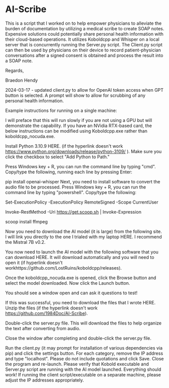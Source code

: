 # AI-Scribe
This is a script that I worked on to help empower physicians to alleviate the burden of documentation by utilizing a medical scribe to create SOAP notes.  Expensive solutions could potentially share personal health information with their cloud-based operations.  It utilizes Koboldcpp and Whisper on a local server that is concurrently running the Server.py script.  The Client.py script can then be used by physicians on their device to record patient-physician conversations after a signed consent is obtained and process the result into a SOAP note.

Regards,

Braedon Hendy

2024-03-17 - updated client.py to allow for OpenAI token access when GPT button is selected.  A prompt will show to allow for scrubbing of any personal health information.  

Example instructions for running on a single machine:

I will preface that this will run slowly if you are not using a GPU but will demonstrate the capability.  If you have an NVidia RTX-based card, the below instructions can be modified using Koboldcpp.exe rather than koboldcpp_nocuda.exe.

Install Python 3.10.9 HERE.  (if the hyperlink doesn't work https://www.python.org/downloads/release/python-3109/ ).  Make sure you click the checkbox to select "Add Python to Path."

Press Windows key + R, you can run the command line by typing "cmd".  Copy/type the following, running each line by pressing Enter:  

pip install openai-whisper
Next, you need to install software to convert the audio file to be processed.  Press Windows key + R, you can run the command line by typing "powershell".  Copy/type the following:

Set-ExecutionPolicy -ExecutionPolicy RemoteSigned -Scope CurrentUser

Invoke-RestMethod -Uri https://get.scoop.sh | Invoke-Expression

scoop install ffmpeg

Now you need to download the AI model (it is large) from the following site.  I will link you directly to the one I trialed with my laptop HERE.  I recommend the Mistral 7B v0.2.

You now need to launch the AI model with the following software that you can download HERE.  It will download automatically and you will need to open it (if hyperlink doesn't workhttps://github.com/LostRuins/koboldcpp/releases). 

Once the koboldcpp_nocuda.exe is opened, click the Browse button and select the model downloaded.  Now click the Launch button.  

You should see a window open and can ask it questions to test!

If this was successful, you need to download the files that I wrote HERE.  Unzip the files (if the hyperlink doesn't work https://github.com/1984Doc/AI-Scribe).

Double-click the server.py file.  This will download the files to help organize the text after converting from audio.  

Close the window after completing and double-click the server.py file.

Run the client.py (it may prompt for installation of various dependencies via pip) and click the settings button.  For each category, remove the IP address and type "localhost".  Please do not include quotations and click Save.  Close the program and re-launch.  Please verify that Kobold executable and Server.py script are running with the AI model launched.  Everything should work!  If running the client script/executable on a separate machine, please adjust the IP addresses appropriately.  
